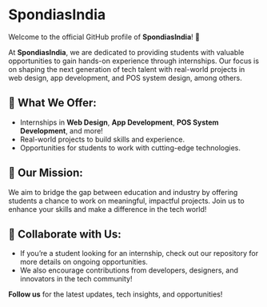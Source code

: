 # SpondiasIndia

Welcome to the official GitHub profile of **SpondiasIndia**! 🌱

At **SpondiasIndia**, we are dedicated to providing students with valuable opportunities to gain hands-on experience through internships. Our focus is on shaping the next generation of tech talent with real-world projects in web design, app development, and POS system design, among others.

## 🚀 What We Offer:
- Internships in **Web Design**, **App Development**, **POS System Development**, and more!
- Real-world projects to build skills and experience.
- Opportunities for students to work with cutting-edge technologies.

## 🌟 Our Mission:
We aim to bridge the gap between education and industry by offering students a chance to work on meaningful, impactful projects. Join us to enhance your skills and make a difference in the tech world!

## 🤝 Collaborate with Us:
- If you’re a student looking for an internship, check out our repository for more details on ongoing opportunities.
- We also encourage contributions from developers, designers, and innovators in the tech community!

**Follow us** for the latest updates, tech insights, and opportunities!
